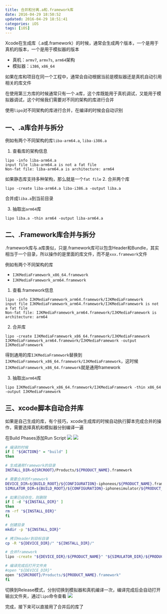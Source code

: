 ```yaml
---
title: 合并和分离.a和.framework库
date: 2016-04-29 18:50:52
updated: 2016-04-29 18:51:41
categories: iOS
tags: [iOS]   
---
```


Xcode在生成库（.a或.framework）的时候，通常会生成两个版本，一个是用于真机的版本，一个是用于模拟器的版本

* 真机：`armv7`, `armv7s`, `arm64`架构
* 模拟器：`i386`, `x86_64`

<!-- more -->

如果在库和项目在同一个工程中，通常会自动根据当前是模拟器还是真机自动引用相关的库文件

在使用第三方库的时候通常只有一个.a库，这个库既能用于真机调试，又能用于模拟器调试，这个时候我们需要对不同的架构的库进行合并

使用`lipo`对不同架构的库进行合并，在编译的时候会自动识别

## 一、.a库合并与拆分
例如有两个不同架构的库`liba-arm64.a`, `liba-i386.a`
1. 查看库的架构信息
  ```
  lipo -info liba-arm64.a
  input file liba-arm64.a is not a fat file
  Non-fat file: liba-arm64.a is architecture: arm64
  ```
  如果静态库支持多种架构，那么就是一个`fat file`
2. 合并两个库
  ```
  lipo -create liba-arm64.a liba-i386.a -output liba.a
  ```
  合并成`liba.a`到当前目录

3. 抽取出`arm64`库
  ```
  lipo liba.a -thin arm64 -output liba-arm64.a
  ```

## 二、.Framework库合并与拆分
.framework库与.a库类似，只是.framework库可以包含Header和Bundle，其实相当于一个目录，所以操作的是里面的库文件，而不是`xxx.framework`文件

例如有两个不同架构的库
  * `IJKMediaFramework_x86_64.framework`
  * `IJKMediaFramework_arm64.framework`  

1. 查看.framework信息
  ```
  lipo -info IJKMediaFramework_arm64.framework/IJKMediaFramework
  input file IJKMediaFramework_arm64.framework/IJKMediaFramework is not a fat file
  Non-fat file: IJKMediaFramework_arm64.framework/IJKMediaFramework is architecture: arm64
  ```
2. 合并库
  ```
  lipo -create IJKMediaFramework_x86_64.framework/IJKMediaFramework IJKMediaFramework_arm64.framework/IJKMediaFramework -output IJKMediaFramework
  ```

  得到通用的库`IJKMediaFramework`替换到`IJKMediaFramework_x86_64.framework/IJKMediaFramework`，这时候`IJKMediaFramework_x86_64.framework`就是通用framework

3. 抽取出`arm64`库
  ```
  lipo IJKMediaFramework_x86_64.framework/IJKMediaFramework -thin x86_64 -output IJKMediaFramework
  ```

## 三、xcode脚本自动合并库
如果是自己生成的库，有个技巧，xcode生成库的时候自动执行脚本完成合并的操作，需要选择真机和模拟器分别编译一遍

在Build Phases添加Run Script
![](http://7xqzvt.com1.z0.glb.clouddn.com/16-4-29/73528845.jpg)
![](http://7xqzvt.com1.z0.glb.clouddn.com/16-4-29/37235497.jpg)

```bash
# 编译的时候
if [ "${ACTION}" = "build" ]
then

# 生成通用framework的目录
INSTALL_DIR=${SRCROOT}/Products/${PRODUCT_NAME}.framework

# 需要合并的framework
DEVICE_DIR=${BUILD_ROOT}/${CONFIGURATION}-iphoneos/${PRODUCT_NAME}.framework
SIMULATOR_DIR=${BUILD_ROOT}/${CONFIGURATION}-iphonesimulator/${PRODUCT_NAME}.framework

# 如果已经存在，则删除
if [ -d "${INSTALL_DIR}" ]
then
rm -rf "${INSTALL_DIR}"
fi

# 创建目录
mkdir -p "${INSTALL_DIR}"

# 拷贝Header到目标目录
cp -R "${DEVICE_DIR}/" "${INSTALL_DIR}/"

# 合并framework
lipo -create "${DEVICE_DIR}/${PRODUCT_NAME}" "${SIMULATOR_DIR}/${PRODUCT_NAME}" -output "${INSTALL_DIR}/${PRODUCT_NAME}"

# 编译完成后打开文件夹
#open "${DEVICE_DIR}"
open "${SRCROOT}/Products/${PRODUCT_NAME}.framework"
fi
```

切换到Release模式，分别切换到模拟器和真机编译一次，编译完成后会自动打开输出文件夹，通过`lipo`命令查看
![](http://7xqzvt.com1.z0.glb.clouddn.com/16-4-29/39574369.jpg)

完成，接下来可以直接用了合并后的库了
